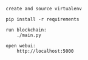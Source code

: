     create and source virtualenv
    
    pip install -r requirements

    run blockchain:
        ./main.py

    open webui:
        http://localhost:5000
